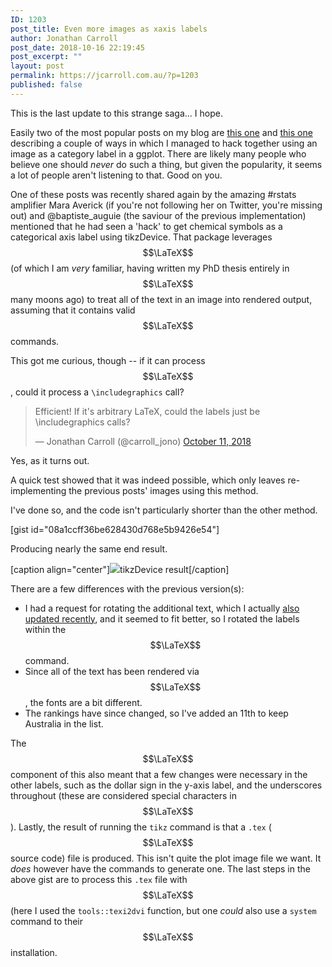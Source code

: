```yaml
---
ID: 1203
post_title: Even more images as xaxis labels
author: Jonathan Carroll
post_date: 2018-10-16 22:19:45
post_excerpt: ""
layout: post
permalink: https://jcarroll.com.au/?p=1203
published: false
---
```

This is the last update to this strange saga... I hope.

<!--more-->

Easily two of the most popular posts on my blog are <a href="https://jcarroll.com.au/2016/06/02/images-as-x-axis-labels/">this one</a> and <a href="https://jcarroll.com.au/2016/06/03/images-as-x-axis-labels-updated/">this one</a> describing a couple of ways in which I managed to hack together using an image as a category label in a ggplot. There are likely many people who believe one should _never_ do such a thing, but given the popularity, it seems a lot of people aren't listening to that. Good on you.

One of these posts was recently shared again by the amazing #rstats amplifier Mara Averick (if you're not following her on Twitter, you're missing out) and @baptiste_auguie (the saviour of the previous implementation) mentioned that he had seen a 'hack' to get chemical symbols as a categorical axis label using tikzDevice. That package leverages $$\LaTeX$$ (of which I am _very_ familiar, having written my PhD thesis entirely in $$\LaTeX$$ many moons ago) to treat all of the text in an image into rendered output, assuming that it contains valid $$\LaTeX$$ commands.

This got me curious, though -- if it can process $$\LaTeX$$, could it process a <code>\\includegraphics</code> call?

<blockquote class="twitter-tweet" data-lang="en"><p lang="en" dir="ltr">Efficient! If it&#39;s arbitrary LaTeX, could the labels just be \includegraphics calls?</p>&mdash; Jonathan Carroll (@carroll_jono) <a href="https://twitter.com/carroll_jono/status/1050535371241476096?ref_src=twsrc%5Etfw">October 11, 2018</a></blockquote>
<script async src="https://platform.twitter.com/widgets.js" charset="utf-8"></script>

Yes, as it turns out. 

A quick test showed that it was indeed possible, which only leaves re-implementing the previous posts' images using this method.

I've done so, and the code isn't particularly shorter than the other method.

[gist id="08a1ccff36be628430d768e5b9426e54"]

Producing nearly the same end result.

[caption align="center"]<img src="https://jcarroll.com.au/wp-content/uploads/2018/10/xaxis.png" />tikzDevice result[/caption]

There are a few differences with the previous version(s):

 - I had a request for rotating the additional text, which I actually <a href="https://gist.github.com/jonocarroll/2f9490f1f5e7c82ef8b791a4b91fc9ca#file-images_as_xaxis_labels_updated-r">also updated recently</a>, and it seemed to fit better, so I rotated the labels within the $$\LaTeX$$ command.
 - Since all of the text has been rendered via $$\LaTeX$$, the fonts are a bit different.
 - The rankings have since changed, so I've added an 11th to keep Australia in the list.

The $$\LaTeX$$ component of this also meant that a few changes were necessary in the other labels, such as the dollar sign in the y-axis label, and the underscores throughout (these are considered special characters in $$\LaTeX$$). Lastly, the result of running the <code>tikz</code> command is that a <code>.tex</code> ($$\LaTeX$$ source code) file is produced. This isn't quite the plot image file we want. It _does_ however have the commands to generate one. The last steps in the above gist are to process this <code>.tex</code> file with $$\LaTeX$$ (here I used the <code>tools::texi2dvi</code> function, but one _could_ also use a <code>system</code> command to their $$\LaTeX$$ installation.